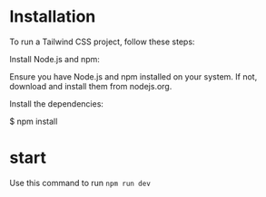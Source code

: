 # Installation
To run a Tailwind CSS project, follow these steps:

Install Node.js and npm:

Ensure you have Node.js and npm installed on your system. If not, download and install them from nodejs.org.

Install the dependencies:

$ npm install
# start
Use this command to run `npm run dev`
